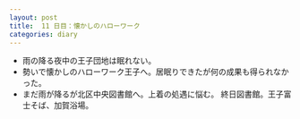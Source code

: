 ```yaml
---
layout: post
title:  11 日目：懐かしのハローワーク
categories: diary
---
```


* 雨の降る夜中の王子団地は眠れない。
* 勢いで懐かしのハローワーク王子へ。居眠りできたが何の成果も得られなかった。
* まだ雨が降るが北区中央図書館へ。上着の処遇に悩む。
  終日図書館。王子富士そば、加賀浴場。
